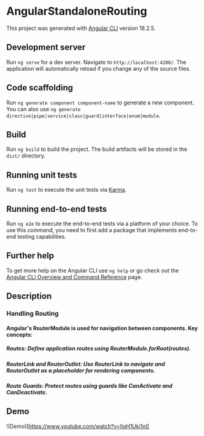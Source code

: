 # AngularStandaloneRouting

This project was generated with [Angular CLI](https://github.com/angular/angular-cli) version 18.2.5.

## Development server

Run `ng serve` for a dev server. Navigate to `http://localhost:4200/`. The application will automatically reload if you change any of the source files.

## Code scaffolding

Run `ng generate component component-name` to generate a new component. You can also use `ng generate directive|pipe|service|class|guard|interface|enum|module`.

## Build

Run `ng build` to build the project. The build artifacts will be stored in the `dist/` directory.

## Running unit tests

Run `ng test` to execute the unit tests via [Karma](https://karma-runner.github.io).

## Running end-to-end tests

Run `ng e2e` to execute the end-to-end tests via a platform of your choice. To use this command, you need to first add a package that implements end-to-end testing capabilities.

## Further help

To get more help on the Angular CLI use `ng help` or go check out the [Angular CLI Overview and Command Reference](https://angular.dev/tools/cli) page.
## Description 

###  Handling Routing


 #### Angular's RouterModule is used for navigation between components. Key concepts:

  ##### Routes: Define application routes using RouterModule.forRoot(routes).
  ##### RouterLink and RouterOutlet: Use RouterLink to navigate and RouterOutlet as a placeholder for rendering components.
  ##### Route Guards: Protect routes using guards like CanActivate and CanDeactivate.

## Demo

!(Demo)[https://www.youtube.com/watch?v=lIqH1Uki1nI]

